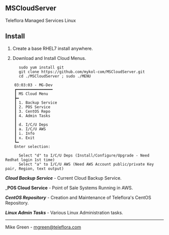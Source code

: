 MSCloudServer
----------
Teleflora Managed Services Linux

Install
----------

1. Create a base RHEL7 install anywhere.

2. Download and Install Cloud Menus.

```
      sudo yum install git
      git clone https://github.com/mykol-com/MSCloudServer.git
      cd ./MSCloudServer ; sudo ./MENU
	
	03:03:03 - MG-Dev
	┏━━━━━━━━━━━━━━━━
	┃ MS Cloud Menu
	┣━
	┃ 1. Backup Service
	┃ 2. POS Service
	┃ 3. CentOS Repo
	┃ 4. Admin Tasks
	┃
	┃ d. I/C/U Deps
	┃ a. I/C/U AWS
	┃ i. Info
	┃ x. Exit
	┗━
	Enter selection: 
	
      Select "d" to I/C/U Deps (Install/Configure/Upgrade - Need Redhat login 1st time)
      Select "a" to I/C/U AWS (Need AWS Account public/private Key pair, Region, text output)
```

___Cloud Backup Service___ - Current Cloud Backup Service.

___POS Cloud Service__ - Point of Sale Systems Running in AWS.

___CentOS Repository___ - Creation and Maintenance of Teleflora's CentOS Repository.

___Linux Admin Tasks___ - Various Linux Administration tasks.

---------
Mike Green - mgreen@teleflora.com
